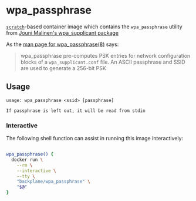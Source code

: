 # wpa_passphrase

[`scratch`](https://hub.docker.com/_/scratch/)-based container image which contains the `wpa_passphrase` utility from [Jouni Malinen's wpa_supplicant package](https://w1.fi/wpa_supplicant)

As the [man page for wpa_passphrase(8)](https://manpages.debian.org/unstable/wpasupplicant/wpa_passphrase.8.en.html) says:

> wpa_passphrase pre-computes PSK entries for network configuration blocks of a `wpa_supplicant.conf` file. An ASCII passphrase and SSID are used to generate a 256-bit PSK

## Usage

```
usage: wpa_passphrase <ssid> [passphrase]

If passphrase is left out, it will be read from stdin
```

### Interactive

The following shell function can assist in running this image interactively:

```sh

wpa_passphrase() {
  docker run \
    --rm \
    --interactive \
    --tty \
    "backplane/wpa_passphrase" \
    "$@"
}

```
